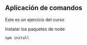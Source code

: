 ## Aplicación de comandos

Este es un ejercicio del curso

Instalar los paquetes de node

```
npm install
```